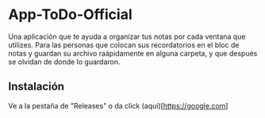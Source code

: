 # App-ToDo-Official

Una aplicación que te ayuda a organizar tus notas por cada ventana que utilizes. Para las personas que colocan sus recordatorios en el bloc de notas
y guardan su archivo raápidamente en alguna carpeta, y que después se olvidan de donde lo guardaron.

## Instalación
Ve a la pestaña de "Releases" o da click (aquí)[https://google.com]
